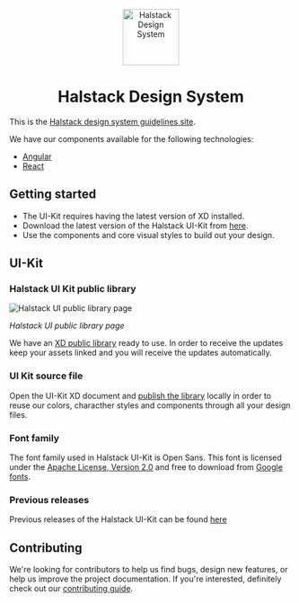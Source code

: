 <p align="center">
  <a href="https://developer.dxc.com/design/principles">
    <img alt="Halstack Design System" src="https://developer.dxc.com/static/media/halstack.08bea965.svg" width="100px" />
  </a>
</p>

<h1 align="center">
  Halstack Design System
</h1>

This is the [Halstack design system guidelines site](https://developer.dxc.com/design/guidelines/principles/overview).

We have our components available for the following technologies:

- [Angular](https://github.com/dxc-technology/halstack-angular)
- [React](https://github.com/dxc-technology/halstack-react)

## Getting started

- The UI-Kit requires having the latest version of XD installed.
- Download the latest version of the Halstack UI-Kit from [here](https://github.com/dxc-technology/halstack-style-guide/tree/master/Halstack%20UI-Kit).
- Use the components and core visual styles to build out your design.

## UI-Kit

### Halstack UI Kit public library

![Halstack UI public library page](https://user-images.githubusercontent.com/44420072/129693701-84a43159-01c1-4756-8518-e8297850ce55.png)

_Halstack UI public library page_

We have an [XD public library](https://shared-assets.adobe.com/link/732533f4-d925-487e-4761-9a760574cfac) ready to use. In order to receive the updates keep your assets linked and you will receive the updates automatically.

### UI Kit source file

Open the UI-Kit XD document and [publish the library](https://www.adobe.com/products/xd/learn/design-systems/cloud-libraries/best-practices-creative-cloud-libraries.html) locally in order to reuse our colors, characther styles and components through all your design files.

### Font family

The font family used in Halstack UI-Kit is Open Sans. This font is licensed under the [Apache License, Version 2.0](http://www.apache.org/licenses/LICENSE-2.0) and free to download from [Google fonts](https://fonts.google.com/specimen/Open+Sans?preview.text_type=custom).

### Previous releases

Previous releases of the Halstack UI-Kit can be found [here](https://github.com/dxc-technology/halstack-style-guide/tree/master/previous-releases)


## Contributing

We're looking for contributors to help us find bugs, design new features, or help us improve the project documentation. If you're interested, definitely check out our [contributing guide](contributing/overview.md).
